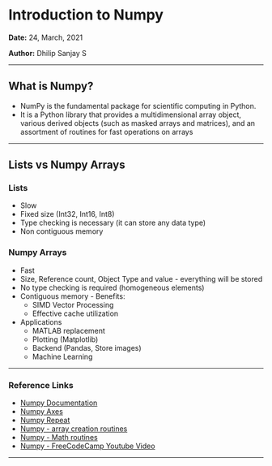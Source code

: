 # Introduction to Numpy

**Date:** 24, March, 2021

**Author:** Dhilip Sanjay S

---

## What is Numpy?
- NumPy is the fundamental package for scientific computing in Python. 
- It is a Python library that provides a multidimensional array object, various derived objects (such as masked arrays and matrices), and an assortment of routines for fast operations on arrays

---

## Lists vs Numpy Arrays
### Lists
- Slow 
- Fixed size (Int32, Int16, Int8)
- Type checking is necessary (it can store any data type)
- Non contiguous memory

### Numpy Arrays
- Fast
- Size, Reference count, Object Type and value - everything will be stored 
- No type checking is required (homogeneous elements)
- Contiguous memory - Benefits:
    - SIMD Vector Processing
    - Effective cache utilization
- Applications
    - MATLAB replacement
    - Plotting (Matplotlib)
    - Backend (Pandas, Store images)
    - Machine Learning

---

### Reference Links
- [Numpy Documentation](https://numpy.org/doc/stable/user/quickstart.html)
- [Numpy Axes](https://www.sharpsightlabs.com/blog/numpy-axes-explained/)
- [Numpy Repeat](https://www.sharpsightlabs.com/blog/numpy-repeat/)
- [Numpy - array creation routines](https://numpy.org/doc/stable/reference/routines.array-creation.html)
- [Numpy - Math routines](https://numpy.org/doc/stable/reference/routines.math.html)
- [Numpy - FreeCodeCamp Youtube Video](https://www.youtube.com/watch?v=QUT1VHiLmmI)
---